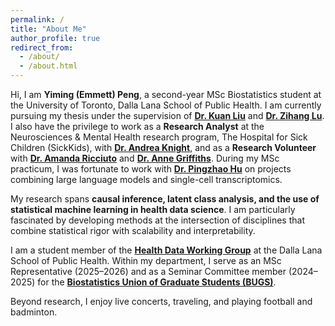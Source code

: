 ```yaml
---
permalink: /
title: "About Me"
author_profile: true
redirect_from: 
  - /about/
  - /about.html
---
```


Hi, I am **Yiming (Emmett) Peng**, a second-year MSc Biostatistics student at the University of Toronto, Dalla Lana School of Public Health. I am currently pursuing my thesis under the supervision of [**Dr. Kuan Liu**](https://www.kuan-liu.com/) and [**Dr. Zihang Lu**](https://phs.queensu.ca/faculty-research/zihang-lu). I also have the privilege to work as a **Research Analyst** at the Neurosciences & Mental Health research program, The Hospital for Sick Children (SickKids), with [**Dr. Andrea Knight**](https://lab.research.sickkids.ca/knight/), and as a **Research Volunteer** with [**Dr. Amanda Ricciuto**](https://www.sickkids.ca/en/staff/r/amanda-ricciuto/) and [**Dr. Anne Griffiths**](https://www.sickkids.ca/en/staff/g/anne-griffiths/). During my MSc practicum, I was fortunate to work with [**Dr. Pingzhao Hu**](https://phulab.org/) on projects combining large language models and single-cell transcriptomics.

My research spans **causal inference, latent class analysis, and the use of statistical machine learning in health data science**. I am particularly fascinated by developing methods at the intersection of disciplines that combine statistical rigor with scalability and interpretability.

I am a student member of the [**Health Data Working Group**](https://health-data-working-group.github.io/) at the Dalla Lana School of Public Health. Within my department, I serve as an MSc Representative (2025–2026) and as a Seminar Committee member (2024–2025) for the [**Biostatistics Union of Graduate Students (BUGS)**](https://biostatistics-union-of-grad-students.github.io/about).

Beyond research, I enjoy live concerts, traveling, and playing football and badminton.
